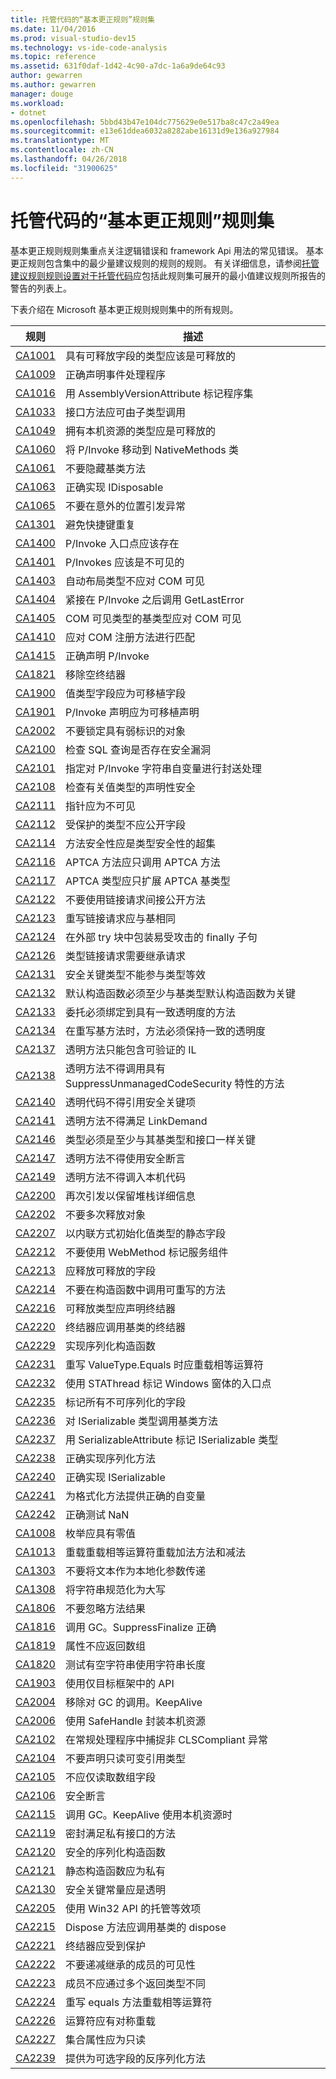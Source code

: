 ```yaml
---
title: 托管代码的“基本更正规则”规则集
ms.date: 11/04/2016
ms.prod: visual-studio-dev15
ms.technology: vs-ide-code-analysis
ms.topic: reference
ms.assetid: 631f0daf-1d42-4c90-a7dc-1a6a9de64c93
author: gewarren
ms.author: gewarren
manager: douge
ms.workload:
- dotnet
ms.openlocfilehash: 5bbd43b47e104dc775629e0e517ba8c47c2a49ea
ms.sourcegitcommit: e13e61ddea6032a8282abe16131d9e136a927984
ms.translationtype: MT
ms.contentlocale: zh-CN
ms.lasthandoff: 04/26/2018
ms.locfileid: "31900625"
---
```

# <a name="basic-correctness-rules-rule-set-for-managed-code"></a>托管代码的“基本更正规则”规则集
基本更正规则规则集重点关注逻辑错误和 framework Api 用法的常见错误。 基本更正规则包含集中的最少量建议规则的规则的规则。 有关详细信息，请参阅[托管建议规则规则设置对于托管代码](../code-quality/managed-recommended-rules-rule-set-for-managed-code.md)应包括此规则集可展开的最小值建议规则所报告的警告的列表上。

 下表介绍在 Microsoft 基本更正规则规则集中的所有规则。

|规则|描述|
|----------|-----------------|
|[CA1001](../code-quality/ca1001-types-that-own-disposable-fields-should-be-disposable.md)|具有可释放字段的类型应该是可释放的|
|[CA1009](../code-quality/ca1009-declare-event-handlers-correctly.md)|正确声明事件处理程序|
|[CA1016](../code-quality/ca1016-mark-assemblies-with-assemblyversionattribute.md)|用 AssemblyVersionAttribute 标记程序集|
|[CA1033](../code-quality/ca1033-interface-methods-should-be-callable-by-child-types.md)|接口方法应可由子类型调用|
|[CA1049](../code-quality/ca1049-types-that-own-native-resources-should-be-disposable.md)|拥有本机资源的类型应是可释放的|
|[CA1060](../code-quality/ca1060-move-p-invokes-to-nativemethods-class.md)|将 P/Invoke 移动到 NativeMethods 类|
|[CA1061](../code-quality/ca1061-do-not-hide-base-class-methods.md)|不要隐藏基类方法|
|[CA1063](../code-quality/ca1063-implement-idisposable-correctly.md)|正确实现 IDisposable|
|[CA1065](../code-quality/ca1065-do-not-raise-exceptions-in-unexpected-locations.md)|不要在意外的位置引发异常|
|[CA1301](../code-quality/ca1301-avoid-duplicate-accelerators.md)|避免快捷键重复|
|[CA1400](../code-quality/ca1400-p-invoke-entry-points-should-exist.md)|P/Invoke 入口点应该存在|
|[CA1401](../code-quality/ca1401-p-invokes-should-not-be-visible.md)|P/Invokes 应该是不可见的|
|[CA1403](../code-quality/ca1403-auto-layout-types-should-not-be-com-visible.md)|自动布局类型不应对 COM 可见|
|[CA1404](../code-quality/ca1404-call-getlasterror-immediately-after-p-invoke.md)|紧接在 P/Invoke 之后调用 GetLastError|
|[CA1405](../code-quality/ca1405-com-visible-type-base-types-should-be-com-visible.md)|COM 可见类型的基类型应对 COM 可见|
|[CA1410](../code-quality/ca1410-com-registration-methods-should-be-matched.md)|应对 COM 注册方法进行匹配|
|[CA1415](../code-quality/ca1415-declare-p-invokes-correctly.md)|正确声明 P/Invoke|
|[CA1821](../code-quality/ca1821-remove-empty-finalizers.md)|移除空终结器|
|[CA1900](../code-quality/ca1900-value-type-fields-should-be-portable.md)|值类型字段应为可移植字段|
|[CA1901](../code-quality/ca1901-p-invoke-declarations-should-be-portable.md)|P/Invoke 声明应为可移植声明|
|[CA2002](../code-quality/ca2002-do-not-lock-on-objects-with-weak-identity.md)|不要锁定具有弱标识的对象|
|[CA2100](../code-quality/ca2100-review-sql-queries-for-security-vulnerabilities.md)|检查 SQL 查询是否存在安全漏洞|
|[CA2101](../code-quality/ca2101-specify-marshaling-for-p-invoke-string-arguments.md)|指定对 P/Invoke 字符串自变量进行封送处理|
|[CA2108](../code-quality/ca2108-review-declarative-security-on-value-types.md)|检查有关值类型的声明性安全|
|[CA2111](../code-quality/ca2111-pointers-should-not-be-visible.md)|指针应为不可见|
|[CA2112](../code-quality/ca2112-secured-types-should-not-expose-fields.md)|受保护的类型不应公开字段|
|[CA2114](../code-quality/ca2114-method-security-should-be-a-superset-of-type.md)|方法安全性应是类型安全性的超集|
|[CA2116](../code-quality/ca2116-aptca-methods-should-only-call-aptca-methods.md)|APTCA 方法应只调用 APTCA 方法|
|[CA2117](../code-quality/ca2117-aptca-types-should-only-extend-aptca-base-types.md)|APTCA 类型应只扩展 APTCA 基类型|
|[CA2122](../code-quality/ca2122-do-not-indirectly-expose-methods-with-link-demands.md)|不要使用链接请求间接公开方法|
|[CA2123](../code-quality/ca2123-override-link-demands-should-be-identical-to-base.md)|重写链接请求应与基相同|
|[CA2124](../code-quality/ca2124-wrap-vulnerable-finally-clauses-in-outer-try.md)|在外部 try 块中包装易受攻击的 finally 子句|
|[CA2126](../code-quality/ca2126-type-link-demands-require-inheritance-demands.md)|类型链接请求需要继承请求|
|[CA2131](../code-quality/ca2131-security-critical-types-may-not-participate-in-type-equivalence.md)|安全关键类型不能参与类型等效|
|[CA2132](../code-quality/ca2132-default-constructors-must-be-at-least-as-critical-as-base-type-default-constructors.md)|默认构造函数必须至少与基类型默认构造函数为关键|
|[CA2133](../code-quality/ca2133-delegates-must-bind-to-methods-with-consistent-transparency.md)|委托必须绑定到具有一致透明度的方法|
|[CA2134](../code-quality/ca2134-methods-must-keep-consistent-transparency-when-overriding-base-methods.md)|在重写基方法时，方法必须保持一致的透明度|
|[CA2137](../code-quality/ca2137-transparent-methods-must-contain-only-verifiable-il.md)|透明方法只能包含可验证的 IL|
|[CA2138](../code-quality/ca2138-transparent-methods-must-not-call-methods-with-the-suppressunmanagedcodesecurity-attribute.md)|透明方法不得调用具有 SuppressUnmanagedCodeSecurity 特性的方法|
|[CA2140](../code-quality/ca2140-transparent-code-must-not-reference-security-critical-items.md)|透明代码不得引用安全关键项|
|[CA2141](../code-quality/ca2141-transparent-methods-must-not-satisfy-linkdemands.md)|透明方法不得满足 LinkDemand|
|[CA2146](../code-quality/ca2146-types-must-be-at-least-as-critical-as-their-base-types-and-interfaces.md)|类型必须是至少与其基类型和接口一样关键|
|[CA2147](../code-quality/ca2147-transparent-methods-may-not-use-security-asserts.md)|透明方法不得使用安全断言|
|[CA2149](../code-quality/ca2149-transparent-methods-must-not-call-into-native-code.md)|透明方法不得调入本机代码|
|[CA2200](../code-quality/ca2200-rethrow-to-preserve-stack-details.md)|再次引发以保留堆栈详细信息|
|[CA2202](../code-quality/ca2202-do-not-dispose-objects-multiple-times.md)|不要多次释放对象|
|[CA2207](../code-quality/ca2207-initialize-value-type-static-fields-inline.md)|以内联方式初始化值类型的静态字段|
|[CA2212](../code-quality/ca2212-do-not-mark-serviced-components-with-webmethod.md)|不要使用 WebMethod 标记服务组件|
|[CA2213](../code-quality/ca2213-disposable-fields-should-be-disposed.md)|应释放可释放的字段|
|[CA2214](../code-quality/ca2214-do-not-call-overridable-methods-in-constructors.md)|不要在构造函数中调用可重写的方法|
|[CA2216](../code-quality/ca2216-disposable-types-should-declare-finalizer.md)|可释放类型应声明终结器|
|[CA2220](../code-quality/ca2220-finalizers-should-call-base-class-finalizer.md)|终结器应调用基类的终结器|
|[CA2229](../code-quality/ca2229-implement-serialization-constructors.md)|实现序列化构造函数|
|[CA2231](../code-quality/ca2231-overload-operator-equals-on-overriding-valuetype-equals.md)|重写 ValueType.Equals 时应重载相等运算符|
|[CA2232](../code-quality/ca2232-mark-windows-forms-entry-points-with-stathread.md)|使用 STAThread 标记 Windows 窗体的入口点|
|[CA2235](../code-quality/ca2235-mark-all-non-serializable-fields.md)|标记所有不可序列化的字段|
|[CA2236](../code-quality/ca2236-call-base-class-methods-on-iserializable-types.md)|对 ISerializable 类型调用基类方法|
|[CA2237](../code-quality/ca2237-mark-iserializable-types-with-serializableattribute.md)|用 SerializableAttribute 标记 ISerializable 类型|
|[CA2238](../code-quality/ca2238-implement-serialization-methods-correctly.md)|正确实现序列化方法|
|[CA2240](../code-quality/ca2240-implement-iserializable-correctly.md)|正确实现 ISerializable|
|[CA2241](../code-quality/ca2241-provide-correct-arguments-to-formatting-methods.md)|为格式化方法提供正确的自变量|
|[CA2242](../code-quality/ca2242-test-for-nan-correctly.md)|正确测试 NaN|
|[CA1008](../code-quality/ca1008-enums-should-have-zero-value.md)|枚举应具有零值|
|[CA1013](../code-quality/ca1013-overload-operator-equals-on-overloading-add-and-subtract.md)|重载重载相等运算符重载加法方法和减法|
|[CA1303](../code-quality/ca1303-do-not-pass-literals-as-localized-parameters.md)|不要将文本作为本地化参数传递|
|[CA1308](../code-quality/ca1308-normalize-strings-to-uppercase.md)|将字符串规范化为大写|
|[CA1806](../code-quality/ca1806-do-not-ignore-method-results.md)|不要忽略方法结果|
|[CA1816](../code-quality/ca1816-call-gc-suppressfinalize-correctly.md)|调用 GC。SuppressFinalize 正确|
|[CA1819](../code-quality/ca1819-properties-should-not-return-arrays.md)|属性不应返回数组|
|[CA1820](../code-quality/ca1820-test-for-empty-strings-using-string-length.md)|测试有空字符串使用字符串长度|
|[CA1903](../code-quality/ca1903-use-only-api-from-targeted-framework.md)|使用仅目标框架中的 API|
|[CA2004](../code-quality/ca2004-remove-calls-to-gc-keepalive.md)|移除对 GC 的调用。KeepAlive|
|[CA2006](../code-quality/ca2006-use-safehandle-to-encapsulate-native-resources.md)|使用 SafeHandle 封装本机资源|
|[CA2102](../code-quality/ca2102-catch-non-clscompliant-exceptions-in-general-handlers.md)|在常规处理程序中捕捉非 CLSCompliant 异常|
|[CA2104](../code-quality/ca2104-do-not-declare-read-only-mutable-reference-types.md)|不要声明只读可变引用类型|
|[CA2105](../code-quality/ca2105-array-fields-should-not-be-read-only.md)|不应仅读取数组字段|
|[CA2106](../code-quality/ca2106-secure-asserts.md)|安全断言|
|[CA2115](../code-quality/ca2115-call-gc-keepalive-when-using-native-resources.md)|调用 GC。KeepAlive 使用本机资源时|
|[CA2119](../code-quality/ca2119-seal-methods-that-satisfy-private-interfaces.md)|密封满足私有接口的方法|
|[CA2120](../code-quality/ca2120-secure-serialization-constructors.md)|安全的序列化构造函数|
|[CA2121](../code-quality/ca2121-static-constructors-should-be-private.md)|静态构造函数应为私有|
|[CA2130](../code-quality/ca2130-security-critical-constants-should-be-transparent.md)|安全关键常量应是透明|
|[CA2205](../code-quality/ca2205-use-managed-equivalents-of-win32-api.md)|使用 Win32 API 的托管等效项|
|[CA2215](../code-quality/ca2215-dispose-methods-should-call-base-class-dispose.md)|Dispose 方法应调用基类的 dispose|
|[CA2221](../code-quality/ca2221-finalizers-should-be-protected.md)|终结器应受到保护|
|[CA2222](../code-quality/ca2222-do-not-decrease-inherited-member-visibility.md)|不要递减继承的成员的可见性|
|[CA2223](../code-quality/ca2223-members-should-differ-by-more-than-return-type.md)|成员不应通过多个返回类型不同|
|[CA2224](../code-quality/ca2224-override-equals-on-overloading-operator-equals.md)|重写 equals 方法重载相等运算符|
|[CA2226](../code-quality/ca2226-operators-should-have-symmetrical-overloads.md)|运算符应有对称重载|
|[CA2227](../code-quality/ca2227-collection-properties-should-be-read-only.md)|集合属性应为只读|
|[CA2239](../code-quality/ca2239-provide-deserialization-methods-for-optional-fields.md)|提供为可选字段的反序列化方法|